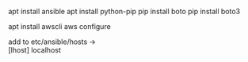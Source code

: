apt install ansible
apt install python-pip
pip install boto
pip install boto3

apt install awscli
aws configure

add to etc/ansible/hosts ->  
    [lhost]
    localhost

